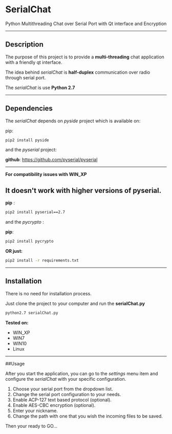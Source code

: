 # SerialChat

Python Multithreading Chat over Serial Port with Qt interface and Encryption

---
## Description
The purpose of this project is to provide a **multi-threading** chat application with a friendly qt interface. 

The idea behind *serialChat* is **half-duplex** communication over radio through serial port.

The *serialChat* is use **Python 2.7**

---
## Dependencies
The *serialChat* depends on *pyside* project which is available on:


pip:
```bash
pip2 install pyside
```

and the *pyserial* project:

__github__:
https://github.com/pyserial/pyserial


---

**For compatibility issues with WIN_XP**

**It doesn't work with higher versions of pyserial.**
---

__pip__ :



```bash
pip2 install pyserial==2.7
```



and the *pycrypto* :

__pip__:

```bash
pip2 install pycrypto
```

**OR just:**
 
```bash
pip2 install -r requirements.txt
```

---


## Installation
There is no need for installation process.

Just clone the project to your computer and run the **serialChat.py**
```bash
python2.7 serialChat.py
```

**Tested on:**
 
* WIN_XP
* WIN7
* WIN10 
* Linux

---

##Usage


After you start the application, you can go to the *settings* menu item and configure the *serialChat* with your specific configuration.

1. Choose your serial port from the dropdown list.
2. Change the serial port configuration to your needs.
3. Enable ACP-127 text based protocol (optional).
4. Enable AES-CBC encryption (optional).
5. Enter your nickname.
6. Change the path with one that you wish the incoming files to be saved. 


Then your ready to GO...


